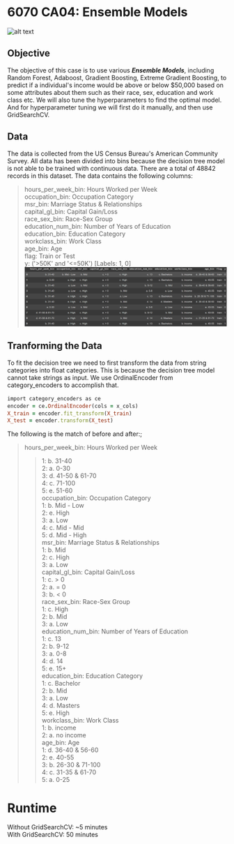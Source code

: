 # 6070 CA04: Ensemble Models

![alt text](Ensemble.jpg)

## Objective
The objective of this case is to use various ***Ensemble Models***, including Random Forest, Adaboost, Gradient Boosting, Extreme Gradient Boosting, to predict if a individual's income would be above or below $50,000 based on some attributes about them such as their race, sex, education and work class etc. We will also tune the hyperparameters to find the optimal model. And for hyperparameter tuning we will first do it manually, and then use GridSearchCV. 

## Data
The data is collected from the US Census Bureau's American Community Survey. All data has been divided into bins because the decision tree model is not able to be trained with continuous data. There are a total of 48842 records in this dataset.
The data contains the following columns:
>hours_per_week_bin: Hours Worked per Week  <br>
>occupation_bin: Occupation Category <br>
>msr_bin:	Marriage Status & Relationships      <br>
>capital_gl_bin:  Capital Gain/Loss	      <br>
>race_sex_bin: Race-Sex Group	      <br>
>education_num_bin: Number of Years of Education	      <br>
>education_bin: Education Category  	      <br>
>workclass_bin: Work Class	      <br>
>age_bin: Age	      <br>
>flag: Train or Test	      <br>
>y: ('>50K' and '<=50K') [Labels: 1, 0]
![alt text](data.png)

## Tranforming the Data
To fit the decision tree we need to first transform the data from string categories into float categories. This is because the decision tree model cannot take strings as input. We use OrdinalEncoder from category_encoders to accomplish that. 
```ruby
import category_encoders as ce
encoder = ce.OrdinalEncoder(cols = x_cols)
X_train = encoder.fit_transform(X_train)
X_test = encoder.transform(X_test)
```
The following is the match of before and after:;
>hours_per_week_bin: Hours Worked per Week  <br>
>> 1: b. 31-40 <br>
>> 2: a. 0-30 <br>
>> 3: d. 41-50 & 61-70 <br>
>> 4: c. 71-100 <br>
>> 5: e. 51-60 <br>
>occupation_bin: Occupation Category <br>
>> 1: b. Mid - Low <br>
>> 2: e. High <br>
>> 3: a. Low <br>
>> 4: c. Mid - Mid <br>
>> 5: d. Mid - High <br>
>msr_bin:	Marriage Status & Relationships      <br>
>> 1: b. Mid <br>
>> 2: c. High <br>
>> 3: a. Low <br>
>capital_gl_bin:  Capital Gain/Loss	      <br>
>> 1: c. > 0 <br>
>> 2: a. = 0 <br>
>> 3: b. < 0 <br>
>race_sex_bin: Race-Sex Group	      <br>
>> 1: c. High <br>
>> 2: b. Mid <br>
>> 3: a. Low <br>
>education_num_bin: Number of Years of Education	      <br>
>> 1: c. 13 <br>
>> 2: b. 9-12 <br>
>> 3: a. 0-8 <br>
>> 4: d. 14 <br>
>> 5: e. 15+ <br>
>education_bin: Education Category <br>
>> 1: c. Bachelor <br>
>> 2: b. Mid <br>
>> 3: a. Low <br>
>> 4: d. Masters <br>
>> 5: e. High  	       <br>
>workclass_bin: Work Class	      <br>
>> 1: b. income <br>
>> 2: a. no income <br>
>age_bin: Age	      <br>
>> 1: d. 36-40 & 56-60 <br>
>> 2: e. 40-55 <br>
>> 3: b. 26-30 & 71-100 <br>
>> 4: c. 31-35 & 61-70 <br>
>> 5: a. 0-25 <br>


# Runtime
Without GridSearchCV: ~5 minutes <br>
With GridSearchCV: 50 minutes
